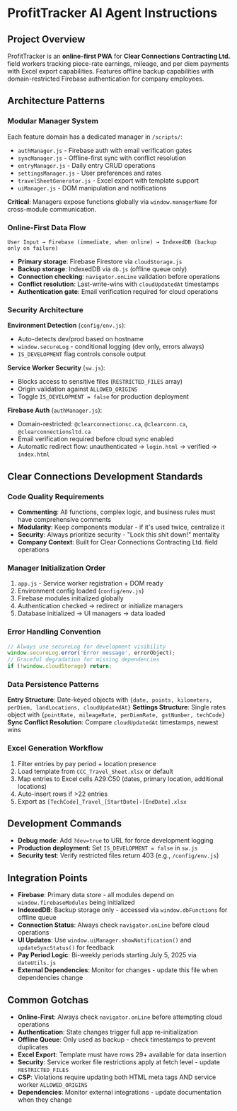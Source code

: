 # ProfitTracker AI Agent Instructions

## Project Overview
ProfitTracker is an **online-first PWA** for **Clear Connections Contracting Ltd.** field workers tracking piece-rate earnings, mileage, and per diem payments with Excel export capabilities. Features offline backup capabilities with domain-restricted Firebase authentication for company employees.

## Architecture Patterns

### Modular Manager System
Each feature domain has a dedicated manager in `/scripts/`:
- `authManager.js` - Firebase auth with email verification gates
- `syncManager.js` - Offline-first sync with conflict resolution  
- `entryManager.js` - Daily entry CRUD operations
- `settingsManager.js` - User preferences and rates
- `travelSheetGenerator.js` - Excel export with template support
- `uiManager.js` - DOM manipulation and notifications

**Critical**: Managers expose functions globally via `window.managerName` for cross-module communication.

### Online-First Data Flow
```
User Input → Firebase (immediate, when online) → IndexedDB (backup only on failure)
```
- **Primary storage**: Firebase Firestore via `cloudStorage.js`
- **Backup storage**: IndexedDB via `db.js` (offline queue only)
- **Connection checking**: `navigator.onLine` validation before operations
- **Conflict resolution**: Last-write-wins with `cloudUpdatedAt` timestamps
- **Authentication gate**: Email verification required for cloud operations

### Security Architecture
**Environment Detection** (`config/env.js`):
- Auto-detects dev/prod based on hostname
- `window.secureLog` - conditional logging (dev only, errors always)
- `IS_DEVELOPMENT` flag controls console output

**Service Worker Security** (`sw.js`):
- Blocks access to sensitive files (`RESTRICTED_FILES` array)
- Origin validation against `ALLOWED_ORIGINS`
- Toggle `IS_DEVELOPMENT = false` for production deployment

**Firebase Auth** (`authManager.js`):
- Domain-restricted: `@clearconnectionsc.ca`, `@clearconn.ca`, `@clearconnectionsltd.ca`
- Email verification required before cloud sync enabled
- Automatic redirect flow: unauthenticated → `login.html` → verified → `index.html`

## Clear Connections Development Standards

### Code Quality Requirements
- **Commenting**: All functions, complex logic, and business rules must have comprehensive comments
- **Modularity**: Keep components modular - if it's used twice, centralize it
- **Security**: Always prioritize security - "Lock this shit down!" mentality
- **Company Context**: Built for Clear Connections Contracting Ltd. field operations

### Manager Initialization Order
1. `app.js` - Service worker registration + DOM ready
2. Environment config loaded (`config/env.js`)
3. Firebase modules initialized globally
4. Authentication checked → redirect or initialize managers
5. Database initialized → UI managers → data loaded

### Error Handling Convention
```javascript
// Always use secureLog for development visibility
window.secureLog.error('Error message', errorObject);
// Graceful degradation for missing dependencies
if (!window.cloudStorage) return;
```

### Data Persistence Patterns
**Entry Structure**: Date-keyed objects with `{date, points, kilometers, perDiem, landLocations, cloudUpdatedAt}`
**Settings Structure**: Single rates object with `{pointRate, mileageRate, perDiemRate, gstNumber, techCode}`
**Sync Conflict Resolution**: Compare `cloudUpdatedAt` timestamps, newest wins

### Excel Generation Workflow
1. Filter entries by pay period + location presence
2. Load template from `CCC_Travel_Sheet.xlsx` or default
3. Map entries to Excel cells A29:C50 (dates, primary location, additional locations)
4. Auto-insert rows if >22 entries
5. Export as `[TechCode]_Travel_[StartDate]-[EndDate].xlsx`

## Development Commands
- **Debug mode**: Add `?dev=true` to URL for force development logging
- **Production deployment**: Set `IS_DEVELOPMENT = false` in `sw.js`
- **Security test**: Verify restricted files return 403 (e.g., `/config/env.js`)

## Integration Points
- **Firebase**: Primary data store - all modules depend on `window.firebaseModules` being initialized
- **IndexedDB**: Backup storage only - accessed via `window.dbFunctions` for offline queue
- **Connection Status**: Always check `navigator.onLine` before cloud operations
- **UI Updates**: Use `window.uiManager.showNotification()` and `updateSyncStatus()` for feedback
- **Pay Period Logic**: Bi-weekly periods starting July 5, 2025 via `dateUtils.js`
- **External Dependencies**: Monitor for changes - update this file when dependencies change

## Common Gotchas
- **Online-First**: Always check `navigator.onLine` before attempting cloud operations
- **Authentication**: State changes trigger full app re-initialization
- **Offline Queue**: Only used as backup - check timestamps to prevent duplicates
- **Excel Export**: Template must have rows 29+ available for data insertion
- **Security**: Service worker file restrictions apply at fetch level - update `RESTRICTED_FILES`
- **CSP**: Violations require updating both HTML meta tags AND service worker `ALLOWED_ORIGINS`
- **Dependencies**: Monitor external integrations - update documentation when they change